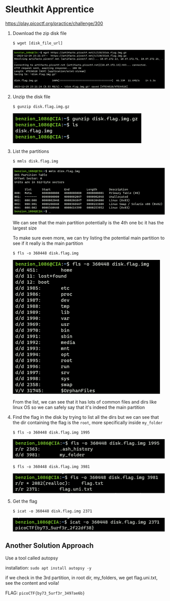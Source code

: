 # Sleuthkit Apprentice

https://play.picoctf.org/practice/challenge/300

1. Download the zip disk file

   ```
   $ wget [disk_file_url]
   ```

   <img src="../assets/300/300_1.png" />

2. Unzip the disk file

   ```
   $ gunzip disk.flag.img.gz
   ```

   <img src="../assets/300/300_2.png" />

3. List the partitions

   ```
   $ mmls disk.flag.img
   ```

   <img src="../assets/300/300_3.png" />

   We can see that the main partition potentially is the 4th one bc it has the largest size

   To make sure even more, we can try listing the potential main partition to see if it really is the main partition

   ```
   $ fls -o 360448 disk.flag.img
   ```

   <img src="../assets/300/300_4.png" />

   From the list, we can see that it has lots of common files and dirs like linux OS so we can safely say that it's indeed the main partition

4. Find the flag in the disk by trying to list all the dirs but we can see that the dir containing the flag is the <code>root</code>, more specifically inside <code>my_folder</code>

   ```
   $ fls -o 360448 disk.flag.img 1995
   ```

   <img src="../assets/300/300_5.png" />

   ```
   $ fls -o 360448 disk.flag.img 3981
   ```

   <img src="../assets/300/300_6.png" />

5. Get the flag

   ```
   $ icat -o 360448 disk.flag.img 2371
   ```

   <img src="../assets/300/300_7.png" />

## Another Solution Approach

Use a tool called autopsy

installation: `sudo apt install autopsy -y`

if we check in the 3rd partition, in root dir, my_folders, we get flag.uni.txt, see the content and voila!

FLAG: `picoCTF{by73_5urf3r_3497ae6b}`